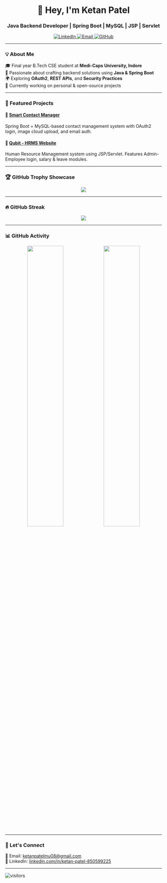 <h1 align="center">👋 Hey, I'm Ketan Patel</h1>
<h3 align="center">Java Backend Developer | Spring Boot | MySQL | JSP | Servlet</h3>

<p align="center">
  <a href="https://www.linkedin.com/in/ketan-patel-850599225/" target="_blank">
    <img alt="LinkedIn" src="https://img.shields.io/badge/-Ketan%20Patel-blue?style=for-the-badge&logo=linkedin">
  </a>
  <a href="mailto:ketanpatelmu08@gmail.com">
    <img alt="Email" src="https://img.shields.io/badge/-Email%20Me-red?style=for-the-badge&logo=gmail&logoColor=white">
  </a>
  <a href="https://github.com/ketan0801">
    <img alt="GitHub" src="https://img.shields.io/badge/-GitHub-black?style=for-the-badge&logo=github">
  </a>
</p>

---

### 💡 About Me

🎓 Final year B.Tech CSE student at **Medi-Caps University, Indore**  
🚀 Passionate about crafting backend solutions using **Java & Spring Boot**  
🌍 Exploring **OAuth2**, **REST APIs**, and **Security Practices**  
🎯 Currently working on personal & open-source projects  

---

### 🧩 Featured Projects

#### 🔹 [Smart Contact Manager](https://github.com/ketan0801/SCM)  
Spring Boot + MySQL-based contact management system with OAuth2 login, image cloud upload, and email auth.

#### 🔹 [Qubit - HRMS Website](https://github.com/ketan0801/HRMS-Website)  
Human Resource Management system using JSP/Servlet. Features Admin-Employee login, salary & leave modules.

---

### 🏆 GitHub Trophy Showcase

<p align="center">
  <img src="https://github-profile-trophy.vercel.app/?username=ketan0801&theme=onedark&no-frame=true&row=1&column=7" />
</p>

---

### 🔥 GitHub Streak

<p align="center">
  <img src="https://github-readme-streak-stats.herokuapp.com/?user=ketan0801&theme=radical&hide_border=true" />
</p>

---

### 📊 GitHub Activity

<p align="center">
  <img src="https://github-readme-stats.vercel.app/api?username=ketan0801&show_icons=true&theme=radical&hide=stars&count_private=true" width="48%"/>
  <img src="https://github-readme-stats.vercel.app/api/top-langs/?username=ketan0801&layout=compact&theme=radical" width="48%"/>
</p>

---

### 🚀 Let's Connect

📧 Email: [ketanpatelmu08@gmail.com](mailto:ketanpatelmu08@gmail.com)  
🔗 LinkedIn: [linkedin.com/in/ketan-patel-850599225](https://www.linkedin.com/in/ketan-patel-850599225/)  

---

![visitors](https://visitor-badge.laobi.icu/badge?page_id=ketan0801&left_color=green&right_color=blue)

